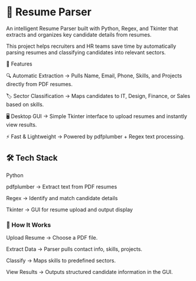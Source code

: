 # 📄 Resume Parser

An intelligent Resume Parser built with Python, Regex, and Tkinter that extracts and organizes key candidate details from resumes.

This project helps recruiters and HR teams save time by automatically parsing resumes and classifying candidates into relevant sectors.

🚀 Features

🔍 Automatic Extraction → Pulls Name, Email, Phone, Skills, and Projects directly from PDF resumes.

🏷 Sector Classification → Maps candidates to IT, Design, Finance, or Sales based on skills.

🖥 Desktop GUI → Simple Tkinter interface to upload resumes and instantly view results.

⚡ Fast & Lightweight → Powered by pdfplumber + Regex text processing.

## 🛠 Tech Stack

Python

pdfplumber → Extract text from PDF resumes

Regex → Identify and match candidate details

Tkinter → GUI for resume upload and output display

### 📂 How It Works

Upload Resume → Choose a PDF file.

Extract Data → Parser pulls contact info, skills, projects.

Classify → Maps skills to predefined sectors.

View Results → Outputs structured candidate information in the GUI.
